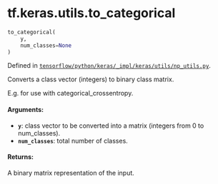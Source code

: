 <div itemscope itemtype="http://developers.google.com/ReferenceObject">
<meta itemprop="name" content="tf.keras.utils.to_categorical" />
</div>

# tf.keras.utils.to_categorical

``` python
to_categorical(
    y,
    num_classes=None
)
```



Defined in [`tensorflow/python/keras/_impl/keras/utils/np_utils.py`](https://www.tensorflow.org/code/tensorflow/python/keras/_impl/keras/utils/np_utils.py).

Converts a class vector (integers) to binary class matrix.

E.g. for use with categorical_crossentropy.

#### Arguments:

* <b>`y`</b>: class vector to be converted into a matrix
        (integers from 0 to num_classes).
* <b>`num_classes`</b>: total number of classes.


#### Returns:

A binary matrix representation of the input.